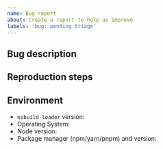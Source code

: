 ```yaml
---
name: Bug report
about: Create a report to help us improve
labels: 'bug: pending triage'
---
```


## Bug description
<!--

A clear and concise description of what the expected behavior is and what happened instead.

-->

## Reproduction steps
<!--

Providing reproduction steps are crucial for communicating the problem.

Please open a PR with a failing test case or provide a link to a repo that can reproduce the problem you ran into.

Keep your reproductions minimal. Follow guidelines here: https://stackoverflow.com/help/minimal-reproducible-example

-->

## Environment

- `esbuild-loader` version:
- Operating System:
- Node version:
- Package manager (npm/yarn/pnpm) and version:

